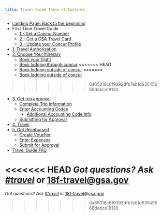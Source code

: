 ```yaml
---
title: Travel Guide Table of Contents
---
```


* [Landing Page: Back to the beginning](/travel-guide-start-here)
* First Time Travel Guide
    * [1 - Get a Concur Number](/first-time-travel-concur-check)
    * [2 - Get a GSA Travel Card](/first-time-travel-travel-card)
    * [3 - Update your Concur Profile](/first-time-travel-complete-concur-profile)
* [1. Travel Authorization](/travel-guide-1-authorization)
* [2. Choose Your Itinerary](/travel-guide-2-choose-your-itinerary)
    * [Book your flight](/travel-guide-2-choose-your-itinerary/#book-flight-or-rail)
    * [Book lodging through concur](/travel-guide-2-choose-your-itinerary/#book-hotel-in-concur)
<<<<<<< HEAD
    * [Book lodging outside of concur](/travel-guide-2-choose-your-itinerary/#book-hotel-alternate)
=======
    * [Book lodging outside of concur](/travel-guide-2-choose-your-itinerary/#book-hotel-in-fedrooms)
>>>>>>> 0a65016c6f9392dfb7eb1d93545668debce18130
* [3. Get trip approval](/travel-guide-3-approval)
    * [Complete Trip Information](/travel-guide-3-approval/#i-complete-trip-information)
    * [Enter Accounting Codes](/travel-guide-3-approval/#iii-enter-accounting-codes)
         * [Additional Accounting Code Info](/travel-guide-accounting-codes)
    * [Submitting for Approval](/travel-guide-3-approval/#iv-submit-authorization-for-approval)
* [4. Travel](/travel-guide-4-travel)
* [5. Get Reimbursed](/travel-guide-5-reimbursement)
   * [Create Voucher](/travel-guide-5-reimbursement/#i-create-a-voucher)
   * [Enter Expenses](/travel-guide-5-reimbursement/#ii-entering-expenses)
   * [Submit for Approval](/travel-guide-5-reimbursement/#iii-submit-voucher-for-approval)
* [Travel Guide FAQ](/travel-guide-faq)

<<<<<<< HEAD
*Got questions? Ask [#travel](https://18f.slack.com/messages/travel)* or [18f-travel@gsa.gov](mailto:18f-travel@gsa.gov)
=======
*Got questions? Ask [#travel](https://gsa-tts.slack.com/messages/travel)* or [18f-travel@gsa.gov](mailto:18f-travel@gsa.gov)
>>>>>>> 0a65016c6f9392dfb7eb1d93545668debce18130
